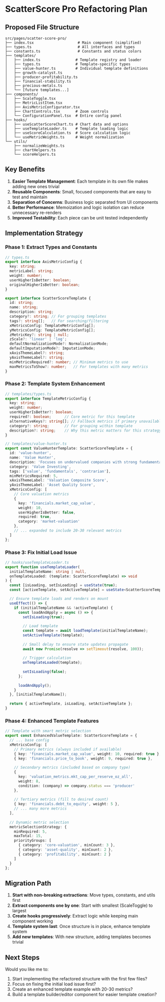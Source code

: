 # ScatterScore Pro Refactoring Plan

## Proposed File Structure

```
src/pages/scatter-score-pro/
├── index.tsx                    # Main component (simplified)
├── types.ts                     # All interfaces and types
├── constants.ts                 # Constants and status colors
├── templates/
│   ├── index.ts                # Template registry and loader
│   ├── types.ts                # Template-specific types
│   ├── value-hunter.ts         # Individual template definitions
│   ├── growth-catalyst.ts      
│   ├── producer-profitability.ts
│   ├── financial-stability.ts
│   ├── precious-metals.ts
│   └── [future templates...]
├── components/
│   ├── ScaleToggle.tsx
│   ├── MetricListItem.tsx
│   ├── AxisMetricConfigurator.tsx
│   ├── ChartControls.tsx       # Zoom controls
│   └── ConfigurationPanel.tsx  # Entire config panel
├── hooks/
│   ├── useScatterScoreChart.ts # Chart data and options
│   ├── useTemplateLoader.ts    # Template loading logic
│   ├── useScoreCalculation.ts  # Score calculation logic
│   └── useMetricWeights.ts     # Weight normalization
└── utils/
    ├── normalizeWeights.ts
    ├── chartHelpers.ts
    └── scoreHelpers.ts
```

## Key Benefits

1. **Easier Template Management**: Each template in its own file makes adding new ones trivial
2. **Reusable Components**: Small, focused components that are easy to test and maintain
3. **Separation of Concerns**: Business logic separated from UI components
4. **Better Performance**: Memoization and logic isolation can reduce unnecessary re-renders
5. **Improved Testability**: Each piece can be unit tested independently

## Implementation Strategy

### Phase 1: Extract Types and Constants
```typescript
// types.ts
export interface AxisMetricConfig {
  key: string;
  metricLabel: string;
  weight: number;
  userHigherIsBetter: boolean;
  originalHigherIsBetter: boolean;
}

export interface ScatterScoreTemplate {
  id: string;
  name: string;
  description: string;
  category?: string; // For grouping templates
  tags?: string[];   // For searching/filtering
  xMetricsConfig: TemplateMetricConfig[];
  yMetricsConfig: TemplateMetricConfig[];
  zMetricKey?: string | null;
  zScale?: 'linear' | 'log';
  defaultNormalizationMode?: NormalizationMode;
  defaultImputationMode?: ImputationMode;
  xAxisThemeLabel?: string;
  yAxisThemeLabel?: string;
  minMetricsRequired?: number; // Minimum metrics to use
  maxMetricsToShow?: number;   // For templates with many metrics
}
```

### Phase 2: Template System Enhancement
```typescript
// templates/types.ts
export interface TemplateMetricConfig {
  key: string;
  weight: number;
  userHigherIsBetter?: boolean;
  required?: boolean;      // Core metric for this template
  alternativeKeys?: string[]; // Fallback metrics if primary unavailable
  category?: string;       // For grouping within template
  description?: string;    // Why this metric matters for this strategy
}

// templates/value-hunter.ts
export const ValueHunterTemplate: ScatterScoreTemplate = {
  id: 'value-hunter',
  name: 'Value Hunter',
  description: 'Focuses on undervalued companies with strong fundamentals',
  category: 'Value Investing',
  tags: ['value', 'fundamentals', 'contrarian'],
  minMetricsRequired: 5,
  xAxisThemeLabel: 'Valuation Composite Score',
  yAxisThemeLabel: 'Asset Quality Score',
  xMetricsConfig: [
    // Core valuation metrics
    {
      key: 'financials.market_cap_value',
      weight: 10,
      userHigherIsBetter: false,
      required: true,
      category: 'market-valuation'
    },
    // ... expanded to include 20-30 relevant metrics
  ]
};
```

### Phase 3: Fix Initial Load Issue
```typescript
// hooks/useTemplateLoader.ts
export function useTemplateLoader(
  initialTemplateName: string | null,
  onTemplateLoaded: (template: ScatterScoreTemplate) => void
) {
  const [isLoading, setIsLoading] = useState(true);
  const [activeTemplate, setActiveTemplate] = useState<ScatterScoreTemplate | null>(null);

  // Ensure template loads and renders on mount
  useEffect(() => {
    if (initialTemplateName && !activeTemplate) {
      const loadAndApply = async () => {
        setIsLoading(true);
        
        // Load template
        const template = await loadTemplate(initialTemplateName);
        setActiveTemplate(template);
        
        // Small delay to ensure state updates propagate
        await new Promise(resolve => setTimeout(resolve, 100));
        
        // Trigger calculation
        onTemplateLoaded(template);
        
        setIsLoading(false);
      };
      
      loadAndApply();
    }
  }, [initialTemplateName]);
  
  return { activeTemplate, isLoading, setActiveTemplate };
}
```

### Phase 4: Enhanced Template Features
```typescript
// Template with smart metric selection
export const EnhancedValueTemplate: ScatterScoreTemplate = {
  // ... base config
  xMetricsConfig: [
    // Primary metrics (always included if available)
    { key: 'financials.market_cap_value', weight: 10, required: true },
    { key: 'financials.price_to_book', weight: 9, required: true },
    
    // Secondary metrics (included based on company type)
    { 
      key: 'valuation_metrics.mkt_cap_per_reserve_oz_all', 
      weight: 8,
      condition: (company) => company.status === 'producer'
    },
    
    // Tertiary metrics (fill to desired count)
    { key: 'financials.debt_to_equity', weight: 5 },
    // ... many more metrics
  ],
  
  // Dynamic metric selection
  metricSelectionStrategy: {
    minRequired: 5,
    maxTotal: 15,
    priorityGroups: [
      { category: 'core-valuation', minCount: 3 },
      { category: 'asset-quality', minCount: 2 },
      { category: 'profitability', minCount: 2 }
    ]
  }
};
```

## Migration Path

1. **Start with non-breaking extractions**: Move types, constants, and utils first
2. **Extract components one by one**: Start with smallest (ScaleToggle) to largest
3. **Create hooks progressively**: Extract logic while keeping main component working
4. **Template system last**: Once structure is in place, enhance template system
5. **Add new templates**: With new structure, adding templates becomes trivial

## Next Steps

Would you like me to:
1. Start implementing the refactored structure with the first few files?
2. Focus on fixing the initial load issue first?
3. Create an enhanced template example with 20-30 metrics?
4. Build a template builder/editor component for easier template creation?